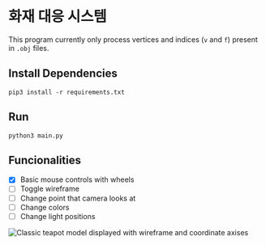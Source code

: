 # 화재 대응 시스템

This program currently only process vertices and indices (`v` and `f`) present in `.obj` files.

## Install Dependencies

```
pip3 install -r requirements.txt
```

## Run

```
python3 main.py
```

## Funcionalities

- [x] Basic mouse controls with wheels
- [ ] Toggle wireframe
- [ ] Change point that camera looks at
- [ ] Change colors
- [ ] Change light positions

![Classic teapot model displayed with wireframe and coordinate axises](./img/teapot.png)
